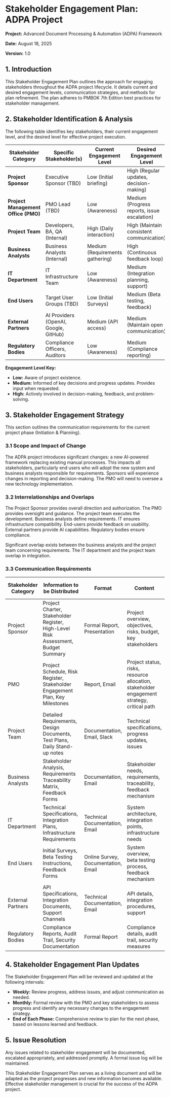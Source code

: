 # Stakeholder Engagement Plan: ADPA Project

**Project:** Advanced Document Processing & Automation (ADPA) Framework

**Date:** August 18, 2025

**Version:** 1.0


## 1. Introduction

This Stakeholder Engagement Plan outlines the approach for engaging stakeholders throughout the ADPA project lifecycle.  It details current and desired engagement levels, communication strategies, and methods for plan refinement.  The plan adheres to PMBOK 7th Edition best practices for stakeholder management.


## 2. Stakeholder Identification & Analysis

The following table identifies key stakeholders, their current engagement level, and the desired level for effective project execution.

| Stakeholder Category | Specific Stakeholder(s) | Current Engagement Level | Desired Engagement Level | Role | Interest | Influence | Impact | Communication Method |
|---|---|---|---|---|---|---|---|---|
| **Project Sponsor** | Executive Sponsor (TBD) | Low (Initial briefing) | High (Regular updates, decision-making) | Decision-maker | High | High | High | Email, Meeting, Report |
| **Project Management Office (PMO)** | PMO Lead (TBD) | Low (Awareness) | Medium (Progress reports, issue escalation) | Oversight, Guidance | Medium | High | Medium | Email, Meeting, Report |
| **Project Team** | Developers, BA, QA (Internal) | High (Daily interaction) | High (Maintain consistent communication) | Execution | High | Medium | High | Daily Stand-up, Slack, Email |
| **Business Analysts** | Business Analysts (Internal) | Medium (Requirements gathering) | High (Continuous feedback loop) | Requirements, Analysis | High | Medium | High | Email, Meeting, Documentation Review |
| **IT Department** | IT Infrastructure Team | Low (Awareness) | Medium (Integration planning, support) | Infrastructure, Support | Medium | High | Medium | Email, Meeting, Technical Documentation |
| **End Users** | Target User Groups (TBD) | Low (Initial Surveys) | Medium (Beta testing, feedback) | Usage, Feedback | High | Low | High | Surveys, Beta testing, Feedback forms |
| **External Partners** | AI Providers (OpenAI, Google, GitHub) | Medium (API access) | Medium (Maintain open communication) | API Access, Support | Medium | Medium | Medium | Email, API documentation, support calls |
| **Regulatory Bodies** | Compliance Officers, Auditors | Low (Awareness) | Medium (Compliance reporting) | Compliance, Audit | Medium | High | High | Formal reports, documentation review |


**Engagement Level Key:**

* **Low:** Aware of project existence.
* **Medium:**  Informed of key decisions and progress updates.  Provides input when requested.
* **High:** Actively involved in decision-making, feedback, and problem-solving.


## 3. Stakeholder Engagement Strategy

This section outlines the communication requirements for the current project phase (Initiation & Planning).

### 3.1 Scope and Impact of Change

The ADPA project introduces significant changes: a new AI-powered framework replacing existing manual processes. This impacts all stakeholders, particularly end users who will adopt the new system and business analysts responsible for requirements. Sponsors will experience changes in reporting and decision-making.  The PMO will need to oversee a new technology implementation.

### 3.2 Interrelationships and Overlaps

The Project Sponsor provides overall direction and authorization. The PMO provides oversight and guidance.  The project team executes the development.  Business analysts define requirements. IT ensures infrastructure compatibility. End-users provide feedback on usability. External partners provide AI capabilities. Regulatory bodies ensure compliance.

Significant overlap exists between the business analysts and the project team concerning requirements. The IT department and the project team overlap in integration.

### 3.3 Communication Requirements

| Stakeholder Category | Information to be Distributed | Format | Content | Level of Detail | Reason for Distribution | Timeframe/Frequency | Method |
|---|---|---|---|---|---|---|---|
| Project Sponsor | Project Charter, Stakeholder Register, High-Level Risk Assessment, Budget Summary | Formal Report, Presentation | Project overview, objectives, risks, budget, key stakeholders | High-level | Secure Sponsor buy-in and authorization | Week 1 | Email, Presentation |
| PMO | Project Schedule, Risk Register, Stakeholder Engagement Plan, Key Milestones | Report, Email | Project status, risks, resource allocation, stakeholder engagement strategy, critical path | Medium | Monitor progress, provide support | Weekly | Email, Report |
| Project Team | Detailed Requirements, Design Documents, Test Plans, Daily Stand-up notes | Documentation, Email, Slack | Technical specifications, progress updates, issues | High | Facilitate daily work, address issues | Daily | Daily Stand-up, Slack, Email |
| Business Analysts | Stakeholder Analysis, Requirements Traceability Matrix, Feedback Forms | Documentation, Email | Stakeholder needs, requirements, traceability, feedback mechanism | Medium to High | Facilitate requirements gathering, analysis, and validation | Weekly | Email, Shared Documentation |
| IT Department | Technical Specifications, Integration Plans, Infrastructure Requirements | Technical Documentation, Email | System architecture, integration points, infrastructure needs | High | Ensure infrastructure compatibility | As needed | Email, Meetings |
| End Users | Initial Surveys, Beta Testing Instructions, Feedback Forms | Online Survey, Documentation, Email | System overview, beta testing process, feedback mechanism | Medium | Collect user feedback and requirements | Week 1 (Surveys), Week 8 (Beta Testing) | Online Survey, Email |
| External Partners | API Specifications, Integration Documents, Support Channels | Technical Documentation, Email | API details, integration procedures, support | High | Facilitate API integration | As Needed | Email, Shared Documentation |
| Regulatory Bodies | Compliance Reports, Audit Trail, Security Documentation | Formal Report | Compliance details, audit trail, security measures | High | Ensure regulatory compliance | Monthly | Formal Report, Email |


## 4. Stakeholder Engagement Plan Updates

The Stakeholder Engagement Plan will be reviewed and updated at the following intervals:

* **Weekly:**  Review progress, address issues, and adjust communication as needed.
* **Monthly:** Formal review with the PMO and key stakeholders to assess progress and identify any necessary changes to the engagement strategy.
* **End of Each Phase:** Comprehensive review to plan for the next phase, based on lessons learned and feedback.


## 5. Issue Resolution

Any issues related to stakeholder engagement will be documented, escalated appropriately, and addressed promptly.  A formal issue log will be maintained.


This Stakeholder Engagement Plan serves as a living document and will be adapted as the project progresses and new information becomes available.  Effective stakeholder management is crucial for the success of the ADPA project.
